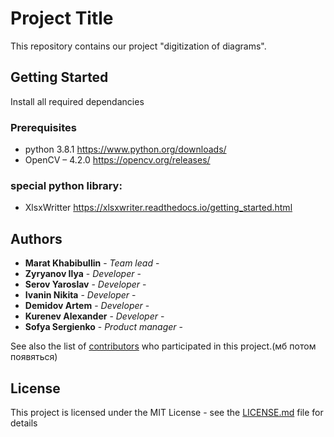# Project Title

This repository contains our project "digitization of diagrams".

## Getting Started

Install all required dependancies 

### Prerequisites

* python 3.8.1 https://www.python.org/downloads/
* OpenCV – 4.2.0 https://opencv.org/releases/
### special python library:
* XlsxWritter https://xlsxwriter.readthedocs.io/getting_started.html

## Authors

* **Marat Khabibullin** - *Team lead* - 
* **Zyryanov Ilya** - *Developer* - 
* **Serov Yaroslav** - *Developer* - 
* **Ivanin Nikita** - *Developer* - 
* **Demidov Artem** - *Developer* - 
* **Kurenev Alexander** - *Developer* - 
* **Sofya Sergienko** - *Product manager* - 

See also the list of [contributors](https://github.com/your/project/contributors) who participated in this project.(мб потом появяться)


## License

This project is licensed under the MIT License - see the [LICENSE.md](LICENSE.md) file for details

